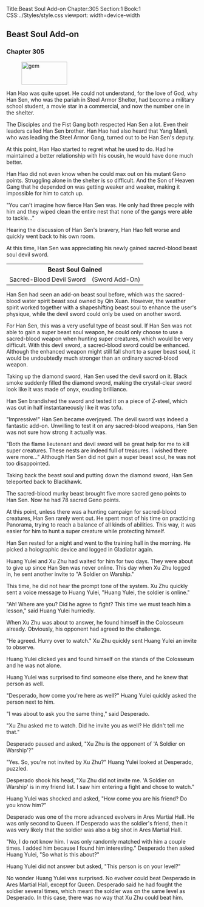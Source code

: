 Title:Beast Soul Add-on 
Chapter:305 
Section:1 
Book:1 
CSS:../Styles/style.css 
viewport: width=device-width
  
## Beast Soul Add-on
### Chapter 305
  
<figure>
	<img src="../Images/gem.gif" alt="gem" id="gem" width="120" height="60" />
</figure>
  

  
Han Hao was quite upset. He could not understand, for the love of God, why Han Sen, who was the pariah in Steel Armor Shelter, had become a military school student, a movie star in a commercial, and now the number one in the shelter.

The Disciples and the Fist Gang both respected Han Sen a lot. Even their leaders called Han Sen brother. Han Hao had also heard that Yang Manli, who was leading the Steel Armor Gang, turned out to be Han Sen's deputy.

At this point, Han Hao started to regret what he used to do. Had he maintained a better relationship with his cousin, he would have done much better.

Han Hao did not even know when he could max out on his mutant Geno points. Struggling alone in the shelter is so difficult. And the Son of Heaven Gang that he depended on was getting weaker and weaker, making it impossible for him to catch up.

"You can't imagine how fierce Han Sen was. He only had three people with him and they wiped clean the entire nest that none of the gangs were able to tackle…"

Hearing the discussion of Han Sen's bravery, Han Hao felt worse and quickly went back to his own room.

At this time, Han Sen was appreciating his newly gained sacred-blood beast soul devil sword.

<div class="tables">
	<table class="beast">
		<tr>
			<th colspan="2">Beast Soul Gained</th>
		</tr><tr>
			<td>Sacred-Blood Devil Sword</td>
			<td>(Sword Add-On)</td>
		</tr>
	</table>
	<!-- Type of beast soul of sacred-blood devil sword: sword add-on. -->
</div> 

Han Sen had seen an add-on beast soul before, which was the sacred-blood water spirit beast soul owned by Qin Xuan. However, the weather spirit worked together with a shapeshifting beast soul to enhance the user's physique, while the devil sword could only be used on another sword.

For Han Sen, this was a very useful type of beast soul. If Han Sen was not able to gain a super beast soul weapon, he could only choose to use a sacred-blood weapon when hunting super creatures, which would be very difficult. With this devil sword, a sacred-blood sword could be enhanced. Although the enhanced weapon might still fall short to a super beast soul, it would be undoubtedly much stronger than an ordinary sacred-blood weapon.

Taking up the diamond sword, Han Sen used the devil sword on it. Black smoke suddenly filled the diamond sword, making the crystal-clear sword look like it was made of onyx, exuding brilliance.

Han Sen brandished the sword and tested it on a piece of Z-steel, which was cut in half instantaneously like it was tofu.

"Impressive!" Han Sen became overjoyed. The devil sword was indeed a fantastic add-on. Unwilling to test it on any sacred-blood weapons, Han Sen was not sure how strong it actually was.

"Both the flame lieutenant and devil sword will be great help for me to kill super creatures. These nests are indeed full of treasures. I wished there were more…" Although Han Sen did not gain a super beast soul, he was not too disappointed.

Taking back the beast soul and putting down the diamond sword, Han Sen teleported back to Blackhawk.

The sacred-blood murky beast brought five more sacred geno points to Han Sen. Now he had 78 sacred Geno points.

At this point, unless there was a hunting campaign for sacred-blood creatures, Han Sen rarely went out. He spent most of his time on practicing Panorama, trying to reach a balance of all kinds of abilities. This way, it was easier for him to hunt a super creature while protecting himself.

Han Sen rested for a night and went to the training hall in the morning. He picked a holographic device and logged in Gladiator again.

Huang Yulei and Xu Zhu had waited for him for two days. They were about to give up since Han Sen was never online. This day when Xu Zhu logged in, he sent another invite to "A Soldier on Warship."

This time, he did not hear the prompt tone of the system. Xu Zhu quickly sent a voice message to Huang Yulei, "Huang Yulei, the soldier is online."

"Ah! Where are you? Did he agree to fight? This time we must teach him a lesson," said Huang Yulei hurriedly.

When Xu Zhu was about to answer, he found himself in the Colosseum already. Obviously, his opponent had agreed to the challenge.

"He agreed. Hurry over to watch." Xu Zhu quickly sent Huang Yulei an invite to observe.

Huang Yulei clicked yes and found himself on the stands of the Colosseum and he was not alone.

Huang Yulei was surprised to find someone else there, and he knew that person as well.

"Desperado, how come you're here as well?" Huang Yulei quickly asked the person next to him.

"I was about to ask you the same thing," said Desperado.

"Xu Zhu asked me to watch. Did he invite you as well? He didn't tell me that."

Desperado paused and asked, "Xu Zhu is the opponent of 'A Soldier on Warship'?"

"Yes. So, you're not invited by Xu Zhu?" Huang Yulei looked at Desperado, puzzled.

Desperado shook his head, "Xu Zhu did not invite me. 'A Soldier on Warship' is in my friend list. I saw him entering a fight and chose to watch."

Huang Yulei was shocked and asked, "How come you are his friend? Do you know him?"

Desperado was one of the more advanced evolvers in Ares Martial Hall. He was only second to Queen. If Desperado was the soldier's friend, then it was very likely that the soldier was also a big shot in Ares Martial Hall.

"No, I do not know him. I was only randomly matched with him a couple times. I added him because I found him interesting." Desperado then asked Huang Yulei, "So what is this about?"

Huang Yulei did not answer but asked, "This person is on your level?"

No wonder Huang Yulei was surprised. No evolver could beat Desperado in Ares Martial Hall, except for Queen. Desperado said he had fought the soldier several times, which meant the soldier was on the same level as Desperado. In this case, there was no way that Xu Zhu could beat him.